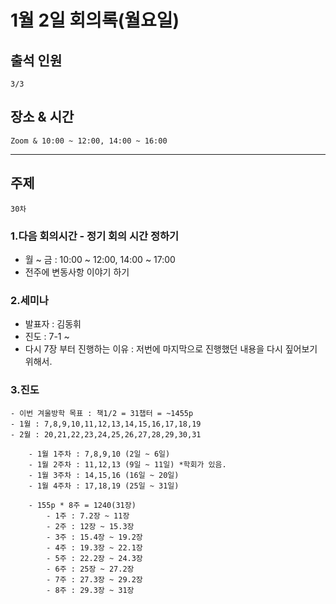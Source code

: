 # **1월 2일 회의록(월요일)**

## **출석 인원**
```
3/3
```

## **장소 & 시간**
```
Zoom & 10:00 ~ 12:00, 14:00 ~ 16:00
```
---
## **주제**
```
30차
```

### **1.다음 회의시간 - 정기 회의 시간 정하기**
- 월 ~ 금 : 10:00 ~ 12:00, 14:00 ~ 17:00
- 전주에 변동사항 이야기 하기

### **2.세미나**
- 발표자 : 김동휘
- 진도 : 7-1 ~
- 다시 7장 부터 진행하는 이유 : 저번에 마지막으로 진행했던 내용을 다시 짚어보기 위해서.

### **3.진도**
```
- 이번 겨울방학 목표 : 책1/2 = 31챕터 = ~1455p
- 1월 : 7,8,9,10,11,12,13,14,15,16,17,18,19 
- 2월 : 20,21,22,23,24,25,26,27,28,29,30,31
```
```
    - 1월 1주차 : 7,8,9,10 (2일 ~ 6일)
    - 1월 2주차 : 11,12,13 (9일 ~ 11일) *학회가 있음.
    - 1월 3주차 : 14,15,16 (16일 ~ 20일)
    - 1월 4주차 : 17,18,19 (25일 ~ 31일)
```

```
    - 155p * 8주 = 1240(31장)
        - 1주 : 7.2장 ~ 11장
        - 2주 : 12장 ~ 15.3장
        - 3주 : 15.4장 ~ 19.2장
        - 4주 : 19.3장 ~ 22.1장
        - 5주 : 22.2장 ~ 24.3장
        - 6주 : 25장 ~ 27.2장
        - 7주 : 27.3장 ~ 29.2장
        - 8주 : 29.3장 ~ 31장
```